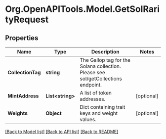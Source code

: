 # Org.OpenAPITools.Model.GetSolRarityRequest

## Properties

Name | Type | Description | Notes
------------ | ------------- | ------------- | -------------
**CollectionTag** | **string** | The Gallop tag for the Solana collection. Please see sol/getCollections endpoint. | 
**MintAddress** | **List&lt;string&gt;** | A list of token addresses. | [optional] 
**Weights** | **Object** | Dict containing trait keys and weight values. | [optional] 

[[Back to Model list]](../README.md#documentation-for-models) [[Back to API list]](../README.md#documentation-for-api-endpoints) [[Back to README]](../README.md)

